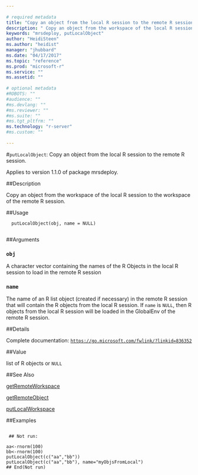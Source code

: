 ```yaml
--- 
 
# required metadata 
title: "Copy an object from the local R session to the remote R session." 
description: " Copy an object from the workspace of the local R session to the workspace  of the remote R session. " 
keywords: "mrsdeploy, putLocalObject" 
author: "HeidiSteen"
ms.author: "heidist" 
manager: "jhubbard" 
ms.date: "04/17/2017" 
ms.topic: "reference" 
ms.prod: "microsoft-r" 
ms.service: "" 
ms.assetid: "" 
 
# optional metadata 
#ROBOTS: "" 
#audience: "" 
#ms.devlang: "" 
#ms.reviewer: "" 
#ms.suite: "" 
#ms.tgt_pltfrm: "" 
ms.technology: "r-server" 
#ms.custom: "" 
 
--- 
```

 
 
 
 
 #`putLocalObject`: Copy an object from the local R session to the remote R session.

 Applies to version 1.1.0 of package mrsdeploy.
 
 ##Description
 
Copy an object from the workspace of the local R session to the workspace 
of the remote R session.
 
 
 ##Usage

```   
  putLocalObject(obj, name = NULL)
 
```
 
 ##Arguments

   
  
 ### `obj`
 A character vector containing the names of the R Objects in the local R session to load in the remote R session 
  
  
  
 ### `name`
 The name of an R list object (created if necessary) in the remote R session that will contain the R objects from the local R session.  If `name` is `NULL`, then R objects from the local R session will be loaded in the GlobalEnv of the remote R session. 
  
 
 
 ##Details
 
Complete documentation: [`https://go.microsoft.com/fwlink/?linkid=836352`](https://go.microsoft.com/fwlink/?linkid=836352)

 
 
 ##Value
 
list of R objects or `NULL`
 
 ##See Also
 
[getRemoteWorkspace](getremoteworkspace.md)

[getRemoteObject](getremoteobject.md)

[putLocalWorkspace](putlocalworkspace.md)
   
 ##Examples

 ```
   
  ## Not run:
 
aa<-rnorm(100)
bb<-rnorm(100)
putLocalObject(c("aa","bb"))
putLocalObject(c("aa","bb"), name="myObjsFromLocal")
 ## End(Not run) 
  
 
```
 
 
